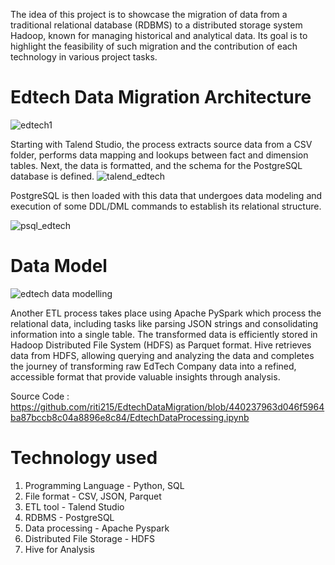 The idea of this project is to showcase the migration of data from a traditional relational database (RDBMS) to a distributed storage system Hadoop, known for managing historical and analytical data. Its goal is to highlight the feasibility of such migration and the contribution of each technology in various project tasks.

# Edtech Data Migration Architecture
![edtech1](https://github.com/riti215/EdtechDataMigration/assets/57587827/b7af7ed1-6d8e-49af-845c-1115e2538a2c)

Starting with Talend Studio, the process extracts source data from a CSV folder, performs data mapping and lookups between fact and dimension tables. Next, the data is formatted, and the schema for the PostgreSQL database is defined. 
![talend_edtech](https://github.com/riti215/EdtechDataMigration/assets/57587827/9c424c3a-cdaf-4aaa-98d1-470f8ae475c3)

PostgreSQL is then loaded with this data that undergoes data modeling and execution of some DDL/DML commands to establish its relational structure. 

![psql_edtech](https://github.com/riti215/EdtechDataMigration/assets/57587827/1ee61b87-3137-4b24-b9b6-ecb17c0e2ab6)

# Data Model
![edtech data modelling](https://github.com/riti215/EdtechDataMigration/assets/57587827/da282427-fe49-460d-ae9c-2e678b13e3ca)

Another ETL process takes place using Apache PySpark which process the relational data, including tasks like parsing JSON strings and consolidating information into a single table. The transformed data is efficiently stored in Hadoop Distributed File System (HDFS) as Parquet format. Hive retrieves data from HDFS, allowing querying and analyzing the data and completes the journey of transforming raw EdTech Company data into a refined, accessible format that provide valuable insights through analysis.

Source Code : https://github.com/riti215/EdtechDataMigration/blob/440237963d046f5964ba87bccb8c04a8896e8c84/EdtechDataProcessing.ipynb

# Technology used
1. Programming Language - Python, SQL
2. File format - CSV, JSON, Parquet
3. ETL tool - Talend Studio
4. RDBMS - PostgreSQL
5. Data processing - Apache Pyspark
6. Distributed File Storage - HDFS
7. Hive for Analysis
